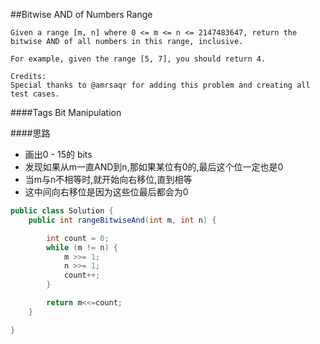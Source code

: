##Bitwise AND of Numbers Range

	Given a range [m, n] where 0 <= m <= n <= 2147483647, return the bitwise AND of all numbers in this range, inclusive.

	For example, given the range [5, 7], you should return 4.

	Credits:
	Special thanks to @amrsaqr for adding this problem and creating all test cases.

####Tags
Bit Manipulation

####思路
- 画出0 - 15的 bits
- 发现如果从m一直AND到n,那如果某位有0的,最后这个位一定也是0
- 当m与n不相等时,就开始向右移位,直到相等
- 这中间向右移位是因为这些位最后都会为0

```java
public class Solution {
    public int rangeBitwiseAnd(int m, int n) {

        int count = 0;
        while (m != n) {
            m >>= 1;
            n >>= 1;
            count++;
        }

        return m<<=count;
    }

}
```
